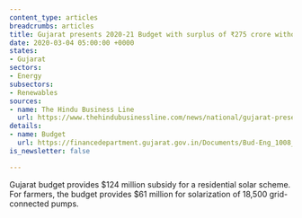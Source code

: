 ```yaml
---
content_type: articles
breadcrumbs: articles
title: Gujarat presents 2020-21 Budget with surplus of ₹275 crore without new taxes
date: 2020-03-04 05:00:00 +0000
states:
- Gujarat
sectors:
- Energy
subsectors:
- Renewables
sources:
- name: The Hindu Business Line
  url: https://www.thehindubusinessline.com/news/national/gujarat-presents-2020-21-budget-with-surplus-of-275-crore-without-new-taxes/article30923993.ece
details:
- name: Budget
  url: https://financedepartment.gujarat.gov.in/Documents/Bud-Eng_1008_2020-2-26_44.pdf
is_newsletter: false

---
```

Gujarat budget provides $124 million subsidy for a residential solar scheme. For farmers, the budget provides $61 million for solarization of 18,500 grid-connected pumps.
